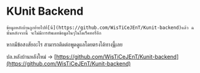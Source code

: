 # KUnit Backend
    ข้อมูลหลังบ้านถูกย้ายไปที่[นี่](https://github.com/WisTiCeJEnT/Kunit-backend)แล้ว ฉนั้นหลังจากนี้ จะไม่มีการอัพเดทข้อมูลในๆในไดเร็คทอรี่อีก

หากมีข้อสงสัยอะไร สามารถติดต่อพูดดูแลโดยตรงได้ทาง[นี้](https://www.facebook.com/wattanai.sathuphan)เลย

ปล.หลังบ้านหลังใหม่ -> [https://github.com/WisTiCeJEnT/Kunit-backend](https://github.com/WisTiCeJEnT/Kunit-backend)
